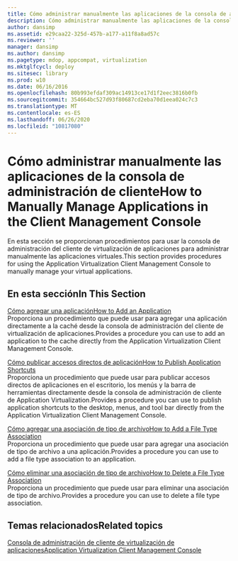 ```yaml
---
title: Cómo administrar manualmente las aplicaciones de la consola de administración de cliente
description: Cómo administrar manualmente las aplicaciones de la consola de administración de cliente
author: dansimp
ms.assetid: e29caa22-325d-457b-a177-a11f8a8ad57c
ms.reviewer: ''
manager: dansimp
ms.author: dansimp
ms.pagetype: mdop, appcompat, virtualization
ms.mktglfcycl: deploy
ms.sitesec: library
ms.prod: w10
ms.date: 06/16/2016
ms.openlocfilehash: 80b993efdaf309ac14913ce17d1f2eec3816b0fb
ms.sourcegitcommit: 354664bc527d93f80687cd2eba70d1eea024c7c3
ms.translationtype: MT
ms.contentlocale: es-ES
ms.lasthandoff: 06/26/2020
ms.locfileid: "10817080"
---
```

# <span data-ttu-id="eb700-103">Cómo administrar manualmente las aplicaciones de la consola de administración de cliente</span><span class="sxs-lookup"><span data-stu-id="eb700-103">How to Manually Manage Applications in the Client Management Console</span></span>


<span data-ttu-id="eb700-104">En esta sección se proporcionan procedimientos para usar la consola de administración del cliente de virtualización de aplicaciones para administrar manualmente las aplicaciones virtuales.</span><span class="sxs-lookup"><span data-stu-id="eb700-104">This section provides procedures for using the Application Virtualization Client Management Console to manually manage your virtual applications.</span></span>

## <span data-ttu-id="eb700-105">En esta sección</span><span class="sxs-lookup"><span data-stu-id="eb700-105">In This Section</span></span>


<a href="" id="how-to-add-an-application"></a>[<span data-ttu-id="eb700-106">Cómo agregar una aplicación</span><span class="sxs-lookup"><span data-stu-id="eb700-106">How to Add an Application</span></span>](how-to-add-an-application.md)  
<span data-ttu-id="eb700-107">Proporciona un procedimiento que puede usar para agregar una aplicación directamente a la caché desde la consola de administración del cliente de virtualización de aplicaciones.</span><span class="sxs-lookup"><span data-stu-id="eb700-107">Provides a procedure you can use to add an application to the cache directly from the Application Virtualization Client Management Console.</span></span>

<a href="" id="how-to-publish-application-shortcuts"></a>[<span data-ttu-id="eb700-108">Cómo publicar accesos directos de aplicación</span><span class="sxs-lookup"><span data-stu-id="eb700-108">How to Publish Application Shortcuts</span></span>](how-to-publish-application-shortcuts.md)  
<span data-ttu-id="eb700-109">Proporciona un procedimiento que puede usar para publicar accesos directos de aplicaciones en el escritorio, los menús y la barra de herramientas directamente desde la consola de administración de cliente de Application Virtualization.</span><span class="sxs-lookup"><span data-stu-id="eb700-109">Provides a procedure you can use to publish application shortcuts to the desktop, menus, and tool bar directly from the Application Virtualization Client Management Console.</span></span>

<a href="" id="how-to-add-a-file-type-association"></a>[<span data-ttu-id="eb700-110">Cómo agregar una asociación de tipo de archivo</span><span class="sxs-lookup"><span data-stu-id="eb700-110">How to Add a File Type Association</span></span>](how-to-add-a-file-type-association.md)  
<span data-ttu-id="eb700-111">Proporciona un procedimiento que puede usar para agregar una asociación de tipo de archivo a una aplicación.</span><span class="sxs-lookup"><span data-stu-id="eb700-111">Provides a procedure you can use to add a file type association to an application.</span></span>

<a href="" id="how-to-delete-a-file-type-association"></a>[<span data-ttu-id="eb700-112">Cómo eliminar una asociación de tipo de archivo</span><span class="sxs-lookup"><span data-stu-id="eb700-112">How to Delete a File Type Association</span></span>](how-to-delete-a-file-type-association.md)  
<span data-ttu-id="eb700-113">Proporciona un procedimiento que puede usar para eliminar una asociación de tipo de archivo.</span><span class="sxs-lookup"><span data-stu-id="eb700-113">Provides a procedure you can use to delete a file type association.</span></span>

## <span data-ttu-id="eb700-114">Temas relacionados</span><span class="sxs-lookup"><span data-stu-id="eb700-114">Related topics</span></span>


[<span data-ttu-id="eb700-115">Consola de administración de cliente de virtualización de aplicaciones</span><span class="sxs-lookup"><span data-stu-id="eb700-115">Application Virtualization Client Management Console</span></span>](application-virtualization-client-management-console.md)

 

 





